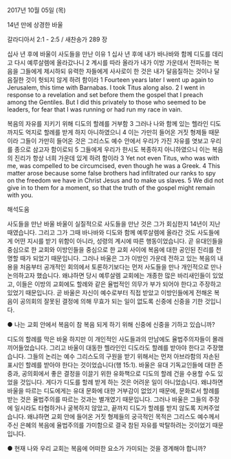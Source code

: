 2017년 10월 05일 (목)

14년 만에 상경한 바울



갈라디아서 2:1 - 2:5 / 새찬송가 289 장


십사 년 후에 바울이 사도들을 만난 이유
1 십사 년 후에 내가 바나바와 함께 디도를 데리고 다시 예루살렘에 올라갔나니 2 계시를 따라 올라가 내가 이방 가운데서 전파하는 복음을 그들에게 제시하되 유력한 자들에게 사사로이 한 것은 내가 달음질하는 것이나 달음질한 것이 헛되지 않게 하려 함이라
1 Fourteen years later I went up again to Jerusalem, this time with Barnabas. I took Titus along also. 2 I went in response to a revelation and set before them the gospel that I preach among the Gentiles. But I did this privately to those who seemed to be leaders, for fear that I was running or had run my race in vain.

복음의 자유를 지키기 위해 디도의 할례를 거부함
3 그러나 나와 함께 있는 헬라인 디도까지도 억지로 할례를 받게 하지 아니하였으니 4 이는 가만히 들어온 거짓 형제들 때문이라 그들이 가만히 들어온 것은 그리스도 예수 안에서 우리가 가진 자유를 엿보고 우리를 종으로 삼고자 함이로되 5 그들에게 우리가 한시도 복종하지 아니하였으니 이는 복음의 진리가 항상 너희 가운데 있게 하려 함이라
3 Yet not even Titus, who was with me, was compelled to be circumcised, even though he was a Greek. 4 This matter arose because some false brothers had infiltrated our ranks to spy on the freedom we have in Christ Jesus and to make us slaves. 5 We did not give in to them for a moment, so that the truth of the gospel might remain with you.

해석도움





사도들을 만난 바울
바울이 실질적으로 사도들을 만난 것은 그가 회심한지 14년이 지난 때였습니다. 그리고 그가 그때 바나바와 디도와 함께 예루살렘에 올라간 것도 사도들에게 어떤 지시를 받기 위함이 아니라, 성령의 계시에 따른 행동이었습니다. 곧 유대인들을 중심으로 한 교회와 이방인들을 중심으로 한 교회 사이에 복음에 대한 공인된 진리를 천명할 때가 되었기 때문입니다. 그러나 바울은 그가 이방인 가운데 전하고 있는 복음의 내용을 처음부터 공개적인 회의에서 토론하기보다는 먼저 사도들을 만나 개인적으로 만나 논의하고자 했습니다. 왜냐하면 당시 예루살렘 교회에는 개종한 많은 바리새인들이 있었고, 이들은 이방의 교회에도 할례와 같은 율법적인 의무가 부가 되어야 한다고 주장하고 있었기 때문입니다. 곧 바울은 자신이 예수로부터 직접 받았고 이방인들에게 전해온 복음이 공의회의 잘못된 결정에 의해 무효가 되는 일이 없도록 신중에 신중을 기한 것입니다.

● 나는 교회 안에서 복음이 참 복음 되게 하기 위해 신중에 신중을 기하고 있습니까?

디도의 할례를 막은 바울
하지만 이 개인적인 사도들과의 만남에도 율법주의자들이 몰래 끼어들었습니다. 그리고 바울이 대동한 헬라인인 디도라도 할례를 받아야 한다고 주장했습니다. 그들의 논리는 예수 그리스도의 구원을 받기 위해서는 먼저 아브라함의 자손된 표시인 할례를 받아야 한다는 것이었습니다(행 15:1). 바울은 유대 기독교인들에 대한 존중과, 공의회에서 좋은 결정을 이끌기 위한 유화책으로 디도의 할례 건을 수용할 수도 있었을 것입니다. 게다가 디도를 할례 받게 하는 것은 어려운 일이 아니었습니다. 왜냐하면 바울을 따르는 디도에게는 유대 문화에 대한 거부감이 없었기 때문에, 문화로서 할례를 받는 것은 율법주의를 따르는 것과는 별개였기 때문입니다. 그러나 바울은 그들의 주장에 일시라도 타협하거나 굴복하지 않았고, 끝까지 디도가 할례를 받지 않도록 지켜주었습니다. 왜냐하면 교회 안에 들어온 거짓 형제들의 궁극적인 목적은 그리스도 예수께서 주신 은혜의 복음에 율법주의를 가미함으로 결국 참된 자유를 박탈하려는 것이었기 때문입니다.

● 현재 나와 우리 교회는 복음에 어떠한 요소가 가미되는 것을 경계해야 합니까?